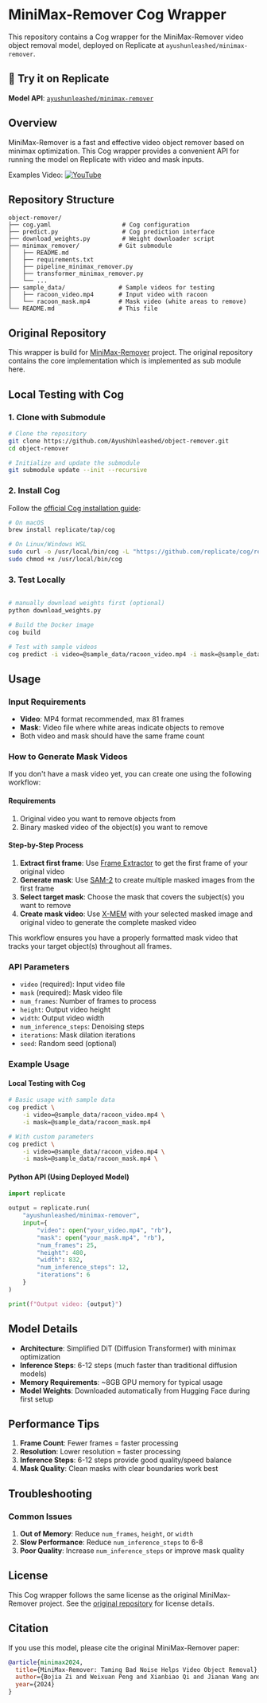 # MiniMax-Remover Cog Wrapper

This repository contains a Cog wrapper for the MiniMax-Remover video object removal model, deployed on Replicate at `ayushunleashed/minimax-remover`.

## 🚀 Try it on Replicate

**Model API**: [`ayushunleashed/minimax-remover`](https://replicate.com/ayushunleashed/minimax-remover)


## Overview

MiniMax-Remover is a fast and effective video object remover based on minimax optimization. This Cog wrapper provides a convenient API for running the model on Replicate with video and mask inputs.

Examples Video: <a href="https://www.youtube.com/watch?v=KaU5yNl6CTc"><img alt="YouTube" src="https://img.shields.io/badge/Youtube-video-ff0000"></a>

## Repository Structure

```
object-remover/
├── cog.yaml                    # Cog configuration
├── predict.py                  # Cog prediction interface
├── download_weights.py         # Weight downloader script
├── minimax_remover/           # Git submodule
│   ├── README.md
│   ├── requirements.txt
│   ├── pipeline_minimax_remover.py
│   ├── transformer_minimax_remover.py
│   └── ...
├── sample_data/               # Sample videos for testing
│   ├── racoon_video.mp4       # Input video with racoon
│   └── racoon_mask.mp4        # Mask video (white areas to remove)
└── README.md                  # This file
```

## Original Repository

This wrapper is build for [MiniMax-Remover](https://github.com/zibojia/MiniMax-Remover) project. The original repository contains the core implementation which is implemented as sub module here.

## Local Testing with Cog

### 1. Clone with Submodule

```bash
# Clone the repository
git clone https://github.com/AyushUnleashed/object-remover.git
cd object-remover

# Initialize and update the submodule
git submodule update --init --recursive
```

### 2. Install Cog

Follow the [official Cog installation guide](https://cog.run/getting-started/):

```bash
# On macOS
brew install replicate/tap/cog

# On Linux/Windows WSL
sudo curl -o /usr/local/bin/cog -L "https://github.com/replicate/cog/releases/latest/download/cog_$(uname -s)_$(uname -m)"
sudo chmod +x /usr/local/bin/cog
```

### 3. Test Locally

```bash

# manually download weights first (optional)
python download_weights.py

# Build the Docker image
cog build

# Test with sample videos
cog predict -i video=@sample_data/racoon_video.mp4 -i mask=@sample_data/racoon_mask.mp4
```

## Usage

### Input Requirements

- **Video**: MP4 format recommended, max 81 frames
- **Mask**: Video file where white areas indicate objects to remove
- Both video and mask should have the same frame count

### How to Generate Mask Videos

If you don't have a mask video yet, you can create one using the following workflow:

#### Requirements
1. Original video you want to remove objects from
2. Binary masked video of the object(s) you want to remove

#### Step-by-Step Process
1. **Extract first frame**: Use [Frame Extractor](https://replicate.com/lucataco/frame-extractor) to get the first frame of your original video
2. **Generate mask**: Use [SAM-2](https://replicate.com/meta/sam-2) to create multiple masked images from the first frame
3. **Select target mask**: Choose the mask that covers the subject(s) you want to remove
4. **Create mask video**: Use [X-MEM](https://replicate.com/jd7h/xmem) with your selected masked image and original video to generate the complete masked video

This workflow ensures you have a properly formatted mask video that tracks your target object(s) throughout all frames.

### API Parameters

- `video` (required): Input video file
- `mask` (required): Mask video file  
- `num_frames`: Number of frames to process 
- `height`: Output video height 
- `width`: Output video width 
- `num_inference_steps`: Denoising steps
- `iterations`: Mask dilation iterations 
- `seed`: Random seed (optional)

### Example Usage

#### Local Testing with Cog

```bash
# Basic usage with sample data
cog predict \
    -i video=@sample_data/racoon_video.mp4 \
    -i mask=@sample_data/racoon_mask.mp4

# With custom parameters
cog predict \
    -i video=@sample_data/racoon_video.mp4 \
    -i mask=@sample_data/racoon_mask.mp4 \
```

#### Python API (Using Deployed Model)

```python
import replicate

output = replicate.run(
    "ayushunleashed/minimax-remover",
    input={
        "video": open("your_video.mp4", "rb"),
        "mask": open("your_mask.mp4", "rb"),
        "num_frames": 25,
        "height": 480,
        "width": 832,
        "num_inference_steps": 12,
        "iterations": 6
    }
)

print(f"Output video: {output}")
```

## Model Details

- **Architecture**: Simplified DiT (Diffusion Transformer) with minimax optimization
- **Inference Steps**: 6-12 steps (much faster than traditional diffusion models)
- **Memory Requirements**: ~8GB GPU memory for typical usage
- **Model Weights**: Downloaded automatically from Hugging Face during first setup

## Performance Tips

1. **Frame Count**: Fewer frames = faster processing
2. **Resolution**: Lower resolution = faster processing  
3. **Inference Steps**: 6-12 steps provide good quality/speed balance
4. **Mask Quality**: Clean masks with clear boundaries work best

## Troubleshooting

### Common Issues

1. **Out of Memory**: Reduce `num_frames`, `height`, or `width`
2. **Slow Performance**: Reduce `num_inference_steps` to 6-8
3. **Poor Quality**: Increase `num_inference_steps` or improve mask quality

## License

This Cog wrapper follows the same license as the original MiniMax-Remover project. See the [original repository](https://github.com/zibojia/MiniMax-Remover) for license details.

## Citation

If you use this model, please cite the original MiniMax-Remover paper:

```bibtex
@article{minimax2024,
  title={MiniMax-Remover: Taming Bad Noise Helps Video Object Removal},
  author={Bojia Zi and Weixuan Peng and Xianbiao Qi and Jianan Wang and Shihao Zhao and Rong Xiao and Kam-Fai Wong},
  year={2024}
}
```